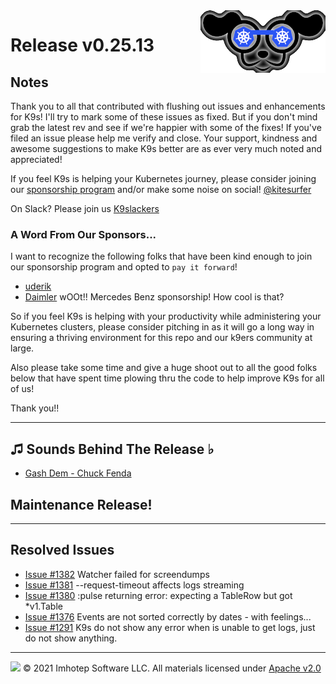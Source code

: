 <img src="https://raw.githubusercontent.com/derailed/k9s/master/assets/k9s_small.png" align="right" width="200" height="auto"/>

# Release v0.25.13

## Notes

Thank you to all that contributed with flushing out issues and enhancements for K9s! I'll try to mark some of these issues as fixed. But if you don't mind grab the latest rev and see if we're happier with some of the fixes! If you've filed an issue please help me verify and close. Your support, kindness and awesome suggestions to make K9s better are as ever very much noted and appreciated!

If you feel K9s is helping your Kubernetes journey, please consider joining our [sponsorship program](https://github.com/sponsors/derailed) and/or make some noise on social! [@kitesurfer](https://twitter.com/kitesurfer)

On Slack? Please join us [K9slackers](https://join.slack.com/t/k9sers/shared_invite/enQtOTA5MDEyNzI5MTU0LWQ1ZGI3MzliYzZhZWEyNzYxYzA3NjE0YTk1YmFmNzViZjIyNzhkZGI0MmJjYzhlNjdlMGJhYzE2ZGU1NjkyNTM)

### A Word From Our Sponsors...

I want to recognize the following folks that have been kind enough to join our sponsorship program and opted to `pay it forward`!

* [uderik](https://github.com/uderik)
* [Daimler](https://github.com/Daimler) wOOt!! Mercedes Benz sponsorship! How cool is that?

So if you feel K9s is helping with your productivity while administering your Kubernetes clusters, please consider pitching in as it will go a long way in ensuring a thriving environment for this repo and our k9ers community at large.

Also please take some time and give a huge shoot out to all the good folks below that have spent time plowing thru the code to help improve K9s for all of us!

Thank you!!

---

## ♫ Sounds Behind The Release ♭

* [Gash Dem - Chuck Fenda](https://www.youtube.com/watch?v=Y4NSYW4wusI)

## Maintenance Release!

---

## Resolved Issues

* [Issue #1382](https://github.com/kswapd/k9s/issues/1382) Watcher failed for screendumps
* [Issue #1381](https://github.com/kswapd/k9s/issues/1381) --request-timeout affects logs streaming
* [Issue #1380](https://github.com/kswapd/k9s/issues/1380) :pulse returning error: expecting a TableRow but got *v1.Table
* [Issue #1376](https://github.com/kswapd/k9s/issues/1376) Events are not sorted correctly by dates - with feelings...
* [Issue #1291](https://github.com/kswapd/k9s/issues/1291) K9s do not show any error when is unable to get logs, just do not show anything.

---

<img src="https://raw.githubusercontent.com/derailed/k9s/master/assets/imhotep_logo.png" width="32" height="auto"/> © 2021 Imhotep Software LLC. All materials licensed under [Apache v2.0](http://www.apache.org/licenses/LICENSE-2.0)
